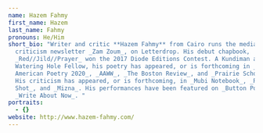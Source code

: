 ```yaml
---
name: Hazem Fahmy
first_name: Hazem
last_name: Fahmy
pronouns: He/Him
short_bio: "Writer and critic **Hazem Fahmy** from Cairo runs the media
  criticism newsletter _Zam Zoum_, on Letterdrop. His debut chapbook,
  _Red//Jild//Prayer_ won the 2017 Diode Editions Contest. A Kundiman and
  Watering Hole Fellow, his poetry has appeared, or is forthcoming in _The Best
  American Poetry 2020_, _AAWW_, _The Boston Review_, and _Prairie Schooner_.
  His criticism has appeared, or is forthcoming, in _Mubi Notebook_, _Reverse
  Shot_, and _Mizna_. His performances have been featured on _Button Poetry_ and
  _Write About Now_. "
portraits:
  - {}
website: http://www.hazem-fahmy.com/
---
```


